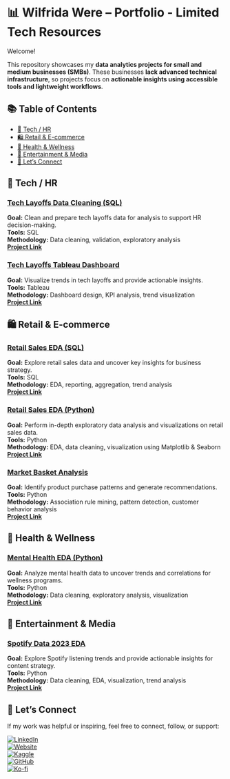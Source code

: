 # 📊 Wilfrida Were – Portfolio - Limited Tech Resources

Welcome!  

This repository showcases my **data analytics projects for small and medium businesses (SMBs)**. These businesses **lack advanced technical infrastructure**, so projects focus on **actionable insights using accessible tools and lightweight workflows**.


## 📚 Table of Contents
- [💼 Tech / HR](#💼-tech--hr)
- [🛍️ Retail & E-commerce](#🛍️-retail--e-commerce)
- [🧠 Health & Wellness](#🧠-health--wellness)
- [🎵 Entertainment & Media](#🎵-entertainment--media)
- [🔗 Let’s Connect](#🔗-lets-connect)


## 💼 Tech / HR

### **[Tech Layoffs Data Cleaning (SQL)](https://github.com/Wilfrida-Were/Tech-Layoffs-Data-Cleaning-in-SQL/blob/main/README.md)**
**Goal:** Clean and prepare tech layoffs data for analysis to support HR decision-making.  
**Tools:** SQL  
**Methodology:** Data cleaning, validation, exploratory analysis  
**[Project Link](https://github.com/Wilfrida-Were/Tech-Layoffs-Data-Cleaning-in-SQL/blob/main/README.md)**

### **[Tech Layoffs Tableau Dashboard](https://github.com/Wilfrida-Were/Tech-Layoffs-Data-Cleaning-in-SQL/blob/main/README.md)**
**Goal:** Visualize trends in tech layoffs and provide actionable insights.  
**Tools:** Tableau  
**Methodology:** Dashboard design, KPI analysis, trend visualization  
**[Project Link](https://github.com/Wilfrida-Were/Tech-Layoffs-Data-Cleaning-in-SQL/blob/main/README.md)**


## 🛍️ Retail & E-commerce

### **[Retail Sales EDA (SQL)](https://github.com/Wilfrida-Were/Retail-Sales-EDA-in-SQL/blob/main/README.md)**
**Goal:** Explore retail sales data and uncover key insights for business strategy.  
**Tools:** SQL  
**Methodology:** EDA, reporting, aggregation, trend analysis  
**[Project Link](https://github.com/Wilfrida-Were/Retail-Sales-EDA-in-SQL/blob/main/README.md)**  

### **[Retail Sales EDA (Python)](https://github.com/Wilfrida-Were/Retail-Sales-EDA-in-Python/blob/main/README.md)**
**Goal:** Perform in-depth exploratory data analysis and visualizations on retail sales data.  
**Tools:** Python  
**Methodology:** EDA, data cleaning, visualization using Matplotlib & Seaborn  
**[Project Link](https://github.com/Wilfrida-Were/Retail-Sales-EDA-in-Python/blob/main/README.md)** 

### **[Market Basket Analysis](https://github.com/Wilfrida-Were/Market-Basket-Analysis/blob/main/README.md)**
**Goal:** Identify product purchase patterns and generate recommendations.  
**Tools:** Python  
**Methodology:** Association rule mining, pattern detection, customer behavior analysis  
**[Project Link](https://github.com/Wilfrida-Were/Market-Basket-Analysis/blob/main/README.md)**


## 🧠 Health & Wellness

### **[Mental Health EDA (Python)](https://github.com/Wilfrida-Were/Mental-Health-EDA/blob/main/README.md)**
**Goal:** Analyze mental health data to uncover trends and correlations for wellness programs.  
**Tools:** Python  
**Methodology:** Data cleaning, exploratory analysis, visualization  
**[Project Link](https://github.com/Wilfrida-Were/Mental-Health-EDA/blob/main/README.md)**


## 🎵 Entertainment & Media

### **[Spotify Data 2023 EDA](https://github.com/Wilfrida-Were/Spotify-data-2023-EDA/blob/main/README.md)**
**Goal:** Explore Spotify listening trends and provide actionable insights for content strategy.  
**Tools:** Python  
**Methodology:** Data cleaning, EDA, visualization, trend analysis  
**[Project Link](https://github.com/Wilfrida-Were/Spotify-data-2023-EDA/blob/main/README.md)** 


## 🔗 Let’s Connect  

If my work was helpful or inspiring, feel free to connect, follow, or support:  

[![LinkedIn](https://img.shields.io/badge/LinkedIn-Connect-blue?style=flat&logo=linkedin)](https://linkedin.com/in/wilfridawere/)  
[![Website](https://img.shields.io/badge/Website-Visit-orange?style=flat&logo=google-chrome)](https://www.wilfridawere.com/)  
[![Kaggle](https://img.shields.io/badge/Kaggle-Follow-blue?style=flat&logo=kaggle)](https://kaggle.com/wilfridawere)  
[![GitHub](https://img.shields.io/badge/GitHub-Projects-black?style=flat&logo=github)](https://github.com/Wilfrida-Were)  
[![Ko-fi](https://img.shields.io/badge/Ko--fi-Support-red?style=flat&logo=ko-fi)](https://ko-fi.com/wilfridawere/)  


